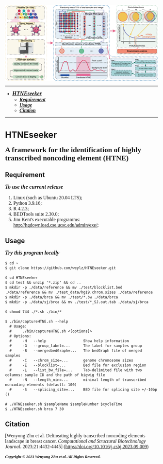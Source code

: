 ![HTNEseeker overview](HTNEseeker.overview.png)


----------
- <font face = "Times New Roman" size = 4> ***[HTNEseeker](#htneseeker)*** </font>
  - <font face = "Times New Roman" size = 3> ***[Requirement](#requirement)*** </font>
  - <font face = "Times New Roman" size = 3> ***[Usage](#usage)*** </font>
  - <font face = "Times New Roman" size = 3> ***[Citation](#citation)*** </font>
----------

# HTNEseeker
<font face = "Times New Roman" size = 5> **A framework for the identification of highly transcribed noncoding element (HTNE)** </font>

## Requirement

<font face = "Times New Roman" size = 4> ***To use the current release*** </font>
<font face = "Times New Roman" size = 3>
1. Linux (such as Ubuntu 20.04 LTS);
2. Python 3.9.16;
3. R 4.2.3;
4. BEDTools suite 2.30.0;
5. Jim Kent's executable programms: http://hgdownload.cse.ucsc.edu/admin/exe/;
</font>

## Usage
<font face = "Times New Roman" size = 4> ***Try this program locally*** </font>

```shell
$ cd ~
$ git clone https://github.com/weylz/HTNEseeker.git

$ cd HTNEseeker
$ cd test && unzip '*.zip' && cd ..
$ mkdir -p ./data/reference && mv ./test/blocklist.bed ./data/reference && mv ./test_data/hg19.chrom.sizes ./data/reference
$ mkdir -p ./data/brca && mv ./test/*.bw ./data/brca
$ mkdir -p ./data/sj/brca && mv ./test/*_SJ.out.tab ./data/sj/brca

$ chmod 744 ./*.sh ./bin/*

$ ./bin/captureHTNE.sh --help
  # Usage:
  #     ./bin/captureHTNE.sh <[options]>
  # Options:
  #     -H   --help                 Show help information
  #     -G   --group_label=...      The label for samples group
  #     -B   --mergedbedGraph=...   The bedGraph file of merged samples
  #     -C   --chrom_size=...       genome chromosome sizes
  #     -E   --blocklist=...        Bed file for exclusion region
  #     -L   --list_bw_file=...     Tab-delimited file with two columns: sample ID and the path of bigwig file
  #     -N   --length_min=...       minimal length of transcribed noncoding elements (default: 100)
  #     -S   --splicing_site=...    BED file for splicing site +/-10bp ()

# ./HTNEseeker.sh $sampleName $sampleNumber $cycleTime
$ ./HTNEseeker.sh brca 7 30
```

## Citation
<font face = "Times New Roman" size = 3> [Wenyong Zhu et al. Delineating highly transcribed noncoding elements landscape in breast cancer. *Computational and Structural Biotechnology Journal*. 2023;21:4432-4445] (https://doi.org/10.1016/j.csbj.2023.09.009) </font>

<font face = "Times New Roman" size = 2> ***Copyright © 2023 Wenyong Zhu et al. All Rights Reserved.*** </font>

